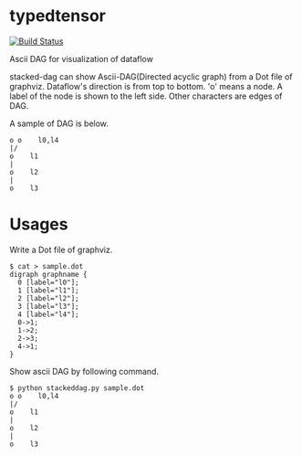 # typedtensor

[![Build Status](https://travis-ci.org/junjihashimoto/py-stacked-dag.png?branch=master)](https://travis-ci.org/junjihashimoto/py-stacked-dag)

Ascii DAG for visualization of dataflow

stacked-dag can show Ascii-DAG(Directed acyclic graph) from a Dot file of graphviz.
Dataflow's direction is from top to bottom.
'o' means a node. A label of the node is shown to the left side.
Other characters are edges of DAG.

A sample of DAG is below.

```
o o    l0,l4
|/
o    l1
|
o    l2
|
o    l3
```

# Usages

Write a Dot file of graphviz.

```
$ cat > sample.dot
digraph graphname {
  0 [label="l0"];
  1 [label="l1"];
  2 [label="l2"];
  3 [label="l3"];
  4 [label="l4"];
  0->1;
  1->2;
  2->3;
  4->1;
}
```

Show ascii DAG by following command.

```
$ python stackeddag.py sample.dot
o o    l0,l4
|/
o    l1
|
o    l2
|
o    l3
```

